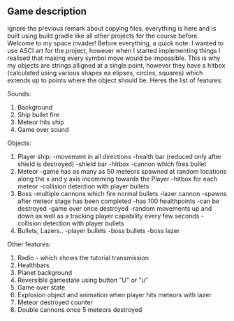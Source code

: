 ## Game description
Ignore the previous remark about copying files, everything is here and is built using build gradle like all other projects for the course before.
Welcome to my space invader! Before everything, a quick note: I wanted to use ASCI art for the project, however when I started implementing things I realised that 
making every symbol move would be impossible. This is why my objects are strings alligned at a single point, however they have a hitbox (calculated using various shapes 
ea elipses, circles, squares) which extends up to points where the object should be. Heres the list of features:

Sounds:
1. Background
2. Ship bullet fire
3. Meteor hits ship
4. Game over sound

Objects:
1. Player ship:
-movement in all directions
-health bar (reduced only after shield is destroyed)
-shield bar
-hitbox
-cannon which fires bullet
2. Meteor
-game has as many as 50 meteors spawned at random locations along the x and y axis incomming towards the Player
-hitbox for each meteor
-collision detection with player bullets
3. Boss
-multiple cannons which fire normal bullets
-lazer cannon
-spawns after meteor stage has been completed
-has 100 healthpoints
-can be destroyed
-game over once destroyed
-random movements up and down as well as a tracking player capability every few seconds
-collision detection with player bullets
4. Bullets, Lazers..
-player bullets
-boss bullets
-boss lazer

Other features:
1. Radio - which shows the tutorial transmission
2. Healthbars
3. Planet background
4. Reversible gamestate using button "U" or "u"
5. Game over state
6. Explosion object and animation when player hits meteors with lazer
7. Meteor destroyed counter
8. Double cannons once 5 meteors destroyed
